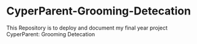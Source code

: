 # CyperParent-Grooming-Detecation
This Repository is to deploy and document my final year project CyperParent: Grooming Detecation
